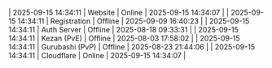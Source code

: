 | 2025-09-15 14:34:11 | Website | Online | 2025-09-15 14:34:07 |
| 2025-09-15 14:34:11 | Registration | Offline | 2025-09-09 16:40:23 |
| 2025-09-15 14:34:11 | Auth Server | Offline | 2025-08-18 09:33:31 |
| 2025-09-15 14:34:11 | Kezan (PvE) | Offline | 2025-08-03 17:58:02 |
| 2025-09-15 14:34:11 | Gurubashi (PvP) | Offline | 2025-08-23 21:44:06 |
| 2025-09-15 14:34:11 | Cloudflare | Online | 2025-09-15 14:34:07 |
